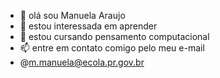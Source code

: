 - 👋 olá sou Manuela Araujo
- 👀 estou interessada em aprender
- 🌱 estou cursando pensamento computacional
- 📫 entre em contato comigo pelo meu e-mail
- @m.manuela@ecola.pr.gov.br
  

<!---
manuaraujocdm/manuaraujocdm is a ✨ special ✨ repository because its `README.md` (this file) appears on your GitHub profile.
You can click the Preview link to take a look at your changes.
--->

